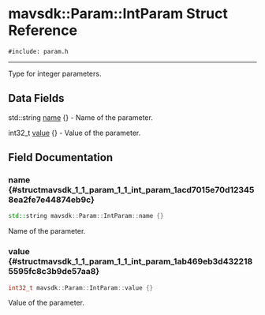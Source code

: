 # mavsdk::Param::IntParam Struct Reference
`#include: param.h`

----


Type for integer parameters. 


## Data Fields


std::string [name](#structmavsdk_1_1_param_1_1_int_param_1acd7015e70d123458ea2fe7e44874eb9c) {} - Name of the parameter.

int32_t [value](#structmavsdk_1_1_param_1_1_int_param_1ab469eb3d4322185595fc8c3b9de57aa8) {} - Value of the parameter.


## Field Documentation


### name {#structmavsdk_1_1_param_1_1_int_param_1acd7015e70d123458ea2fe7e44874eb9c}

```cpp
std::string mavsdk::Param::IntParam::name {}
```


Name of the parameter.


### value {#structmavsdk_1_1_param_1_1_int_param_1ab469eb3d4322185595fc8c3b9de57aa8}

```cpp
int32_t mavsdk::Param::IntParam::value {}
```


Value of the parameter.


